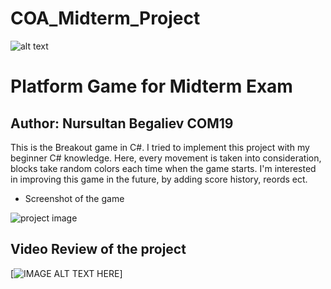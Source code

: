 # COA_Midterm_Project

![alt text](https://upload.wikimedia.org/wikipedia/en/0/07/Ala-Too_International_University_Seal.png)

# Platform Game for Midterm Exam

## Author: Nursultan Begaliev COM19

This is the Breakout game in C#. I tried to implement this project with my beginner C# knowledge. Here, every movement is taken into consideration, blocks take random colors each time when the game starts. I'm interested in improving this game in the future, by adding score history, reords ect.

* Screenshot of the game


![project image](http://img.youtube.com/vi/rQBHwdEEL9I/0.jpg)

## Video Review of the project

[![IMAGE ALT TEXT HERE](https://www.google.com/url?sa=i&url=https%3A%2F%2Fwww.youtube.com%2F&psig=AOvVaw0qjhHdgrDqDlISAjMrHMsI&ust=1649264425954000&source=images&cd=vfe&ved=0CAoQjRxqFwoTCJDHsv2y_fYCFQAAAAAdAAAAABAJ)]

 



